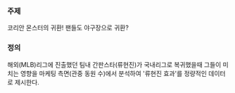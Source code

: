 ### 주제

코리안 몬스터의 귀환!
팬들도 야구장으로 귀환?

### 정의

해외(MLB)리그에 진출했던 팀내 간판스타(류현진)가 국내리그로 복귀했을때
그들이 미치는 영향을 마케팅 측면(관중 동원 수)에서 분석하여 '류현진 효과'를 정량적인 데이터로 제시한다.
